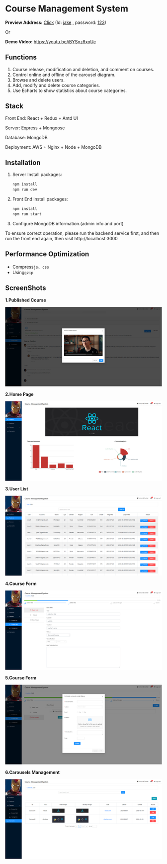 # Course Management System
**Preview Address:** [Click](fleetingsound.net)  (Id: <u>jake</u> , password: <u>123</u>)

Or

**Demo Video:** https://youtu.be/iBYSnz8xoUc

## Functions

1. Course release, modification and deletion, and comment on courses.
2. Control online and offline of the carousel diagram.
3. Browse and delete users.
4. Add, modify and delete course categories.
5. Use Echarts to show statistics about course categories.

## Stack

Front End:   React + Redux + Antd UI

Server:   Express + Mongoose

Database:   MongoDB

Deployment:  AWS + Nginx + Node + MongoDB 



## Installation

1. Server Install packages:

   ```js
   npm install 
   npm run dev
   ```

2. Front End  install packages:

   ```js
   npm install
   npm run start
   ```

3. Configure MongoDB information.(admin info and port)

To ensure correct operation, please run the backend service first, and then run the front end again, then visit http://localhost:3000



## Performance Optimization

- Compress`js`、`css`
- Using`gzip` 



## ScreenShots

**1.Published Course**

![123456789](README.assets/123456789.png)

**2.Home Page**

![1](README.assets/1.png)



**3.User List** 

![2](README.assets/2.png)

**4.Course Form**

![3](README.assets/3.png)

**5.Course Form**

![5](README.assets/5.png)



**6.Carousels Management**

![6](README.assets/6.png)